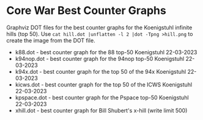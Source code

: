 # Core War Best Counter Graphs
Graphviz DOT files for the best counter graphs for the Koenigstuhl infinite hills (top 50). Use `cat hill.dot |unflatten -l 2 |dot -Tpng >hill.png`
to create the image from the DOT file.

* k88.dot - best counter graph for the 88 top-50 Koenigstuhl 22-03-2023
* k94nop.dot - best counter graph for the 94nop top-50 Koenigstuhl 22-03-2023
* k94x.dot - best counter graph for the top 50 of the 94x Koenigstuhl 22-03-2023
* kicws.dot - best counter graph for the top 50 of the ICWS Koenigstuhl 22-03-2023
* kpspace.dot - best counter graph for the Pspace top-50 Koenigstuhl 22-03-2023
* xhill.dot - best counter graph for Bill Shubert's x-hill (write limit 500)
